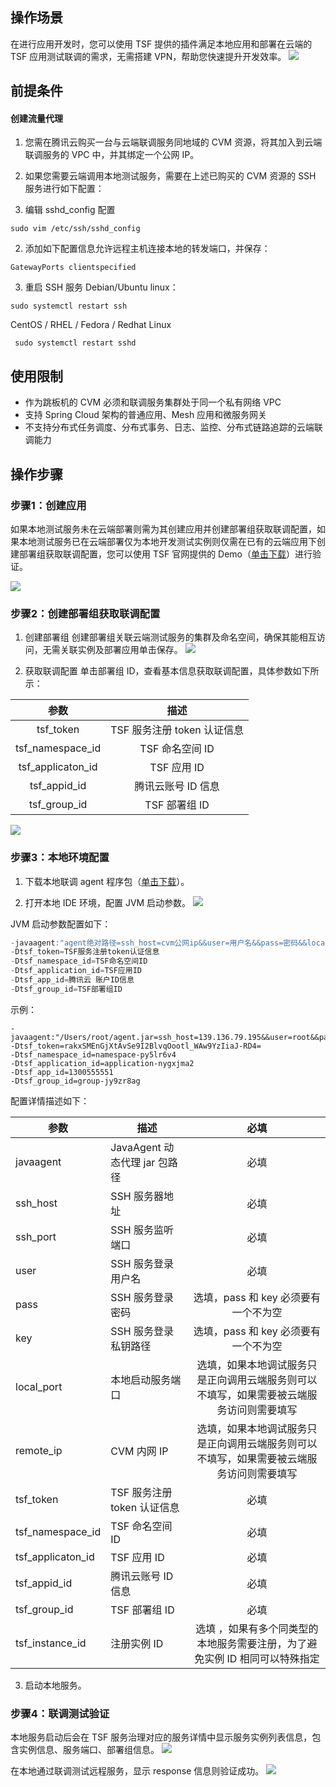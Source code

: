 ## 操作场景     
在进行应用开发时，您可以使用 TSF 提供的插件满足本地应用和部署在云端的 TSF 应用测试联调的需求，无需搭建 VPN，帮助您快速提升开发效率。
![](https://main.qcloudimg.com/raw/0e0f60952483f7412c8c8dc3e6cb91a1.png)
## 前提条件

#### 创建流量代理
1. 您需在腾讯云购买一台与云端联调服务同地域的 CVM 资源，将其加入到云端联调服务的 VPC 中，并其绑定一个公网 IP。

2. 如果您需要云端调用本地测试服务，需要在上述已购买的 CVM 资源的 SSH 服务进行如下配置：
 1. 编辑 sshd_config 配置
```shell
sudo vim /etc/ssh/sshd_config
```
 2. 添加如下配置信息允许远程主机连接本地的转发端口，并保存：
```shell
GatewayPorts clientspecified
```
 3. 重启 SSH 服务
Debian/Ubuntu linux：
```shell
sudo systemctl restart ssh
```
CentOS / RHEL / Fedora / Redhat Linux 
``` Shell
 sudo systemctl restart sshd
```

## 使用限制
- 作为跳板机的 CVM 必须和联调服务集群处于同一个私有网络 VPC
- 支持 Spring Cloud 架构的普通应用、Mesh 应用和微服务网关
- 不支持分布式任务调度、分布式事务、日志、监控、分布式链路追踪的云端联调能力

## 操作步骤
### 步骤1：创建应用
如果本地测试服务未在云端部署则需为其创建应用并创建部署组获取联调配置，如果本地测试服务已在云端部署仅为本地开发测试实例则仅需在已有的云端应用下创建部署组获取联调配置，您可以使用 TSF 官网提供的  Demo（[单击下载](https://github.com/tencentyun/tsf-simple-demo)）进行验证。

![](https://main.qcloudimg.com/raw/80896fe8f5f00e7715d55443faf6c7f0.png)

### 步骤2：创建部署组获取联调配置
1. 创建部署组
创建部署组关联云端测试服务的集群及命名空间，确保其能相互访问，无需关联实例及部署应用单击保存。
![](https://main.qcloudimg.com/raw/d01e18ce172d6c9f25de1aca4b4e9c1c.png)

2. 获取联调配置
单击部署组 ID，查看基本信息获取联调配置，具体参数如下所示：

|       参数        |           描述            |
  | :---------------: | :-----------------------: |
  |     tsf_token     | TSF 服务注册 token 认证信息 |
  | tsf_namespace_id  |       TSF 命名空间 ID       |
  | tsf_applicaton_id |         TSF 应用 ID         |
  |   tsf_appid_id    |     腾讯云账号 ID 信息     |
  |   tsf_group_id    |        TSF 部署组 ID        |

  ![](https://main.qcloudimg.com/raw/5f055cfb0000c549d89038b33a23c453.png)

### 步骤3：本地环境配置

1. 下载本地联调 agent 程序包（[单击下载](https://tsf-doc-attachment-1300555551.cos.ap-guangzhou.myqcloud.com/%E5%85%AC%E6%9C%89%E4%BA%91/%E7%AB%AF%E4%BA%91%E8%81%94%E8%B0%83agent/tsf-java-agent-3.0.jar)）。

2. 打开本地 IDE 环境，配置 JVM 启动参数。
![](https://main.qcloudimg.com/raw/b23ffb58e4487e21d5bbb30c848fdf67.png)

JVM 启动参数配置如下：
```java
-javaagent:"agent绝对路径=ssh_host=cvm公网ip&&user=用户名&&pass=密码&&local_port=本地服务启动端口&&remote_ip=cvm内网ip"
-Dtsf_token=TSF服务注册token认证信息
-Dtsf_namespace_id=TSF命名空间ID
-Dtsf_application_id=TSF应用ID
-Dtsf_app_id=腾讯云 账户ID信息
-Dtsf_group_id=TSF部署组ID
```

示例：
```
-javaagent:"/Users/root/agent.jar=ssh_host=139.136.79.195&&user=root&&pass=123456tt&&local_port=8080&&remote_ip=172.30.0.93"
-Dtsf_token=rakxSMEnGjXtAvSe9I2BlvqOootl_WAw9YzIiaJ-RD4= 
-Dtsf_namespace_id=namespace-py5lr6v4 
-Dtsf_application_id=application-nygxjma2
-Dtsf_app_id=1300555551 
-Dtsf_group_id=group-jy9zr8ag
```

配置详情描述如下：

| 参数              | 描述                       |                             必填                             |
| ----------------- | -------------------------- | :----------------------------------------------------------: |
| javaagent         | JavaAgent 动态代理 jar 包路径 |                             必填                             |
| ssh_host          | SSH 服务器地址              |                             必填                             |
| ssh_port          | SSH 服务监听端口            |                             必填                             |
| user              | SSH 服务登录用户名          |                             必填                             |
| pass              | SSH 服务登录密码            |              选填，pass 和 key 必须要有一个不为空               |
| key               | SSH 服务登录私钥路径        |              选填，pass 和 key 必须要有一个不为空               |
| local_port        | 本地启动服务端口           | 选填，如果本地调试服务只是正向调用云端服务则可以不填写，如果需要被云端服务访问则需要填写 |
| remote_ip         | CVM 内网 IP                | 选填，如果本地调试服务只是正向调用云端服务则可以不填写，如果需要被云端服务访问则需要填写 |
| tsf_token         | TSF 服务注册 token 认证信息  |                             必填                             |
| tsf_namespace_id  | TSF 命名空间 ID              |                             必填                             |
| tsf_applicaton_id | TSF 应用 ID                  |                             必填                             |
| tsf_appid_id      | 腾讯云账号 ID 信息          |                             必填                             |
| tsf_group_id      | TSF 部署组 ID                |                             必填                             |
| tsf_instance_id   | 注册实例 ID                |   选填 ，如果有多个同类型的本地服务需要注册，为了避免实例 ID 相同可以特殊指定       |

3. 启动本地服务。

### 步骤4：联调测试验证

 本地服务启动后会在 TSF 服务治理对应的服务详情中显示服务实例列表信息，包含实例信息、服务端口、部署组信息。
![](https://main.qcloudimg.com/raw/98c94da1184b2c09c462239b989af15b.png)

在本地通过联调测试远程服务，显示 response 信息则验证成功。
![](https://main.qcloudimg.com/raw/a5597f52bcca95e4c4984e3d007cf1bb.png)

